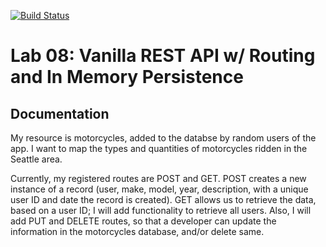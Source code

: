 [![Build Status](https://travis-ci.org/LizabethPetersen/08-09-http-routing-rest.svg?branch=master)](https://travis-ci.org/LizabethPetersen/08-09-http-routing-rest)

# Lab 08: Vanilla REST API w/ Routing and In Memory Persistence

 ## Documentation
 My resource is motorcycles, added to the databse by random users of the app. I want to map the types and quantities of motorcycles ridden in the Seattle area.

 Currently, my registered routes are POST and GET. POST creates a new instance of a record (user, make, model, year, description, with a unique user ID and date the record is created). GET allows us to retrieve the data, based on a user ID; I will add functionality to retrieve all users. Also, I will add PUT and DELETE routes, so that a developer can update the information in the motorcycles database, and/or delete same.